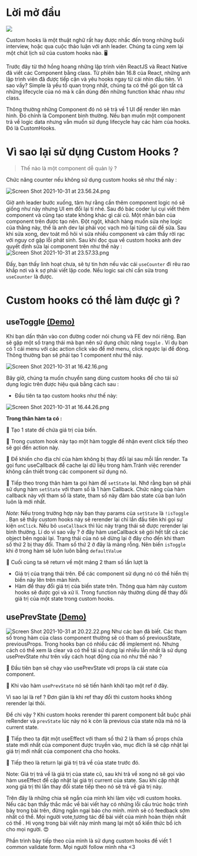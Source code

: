 # Lời mở đầu
![](https://images.viblo.asia/40f500cc-aea9-4fee-ad97-e7e4e43c94e7.png)

Custom hooks là một thuật nghữ rất hay được nhắc đến trong những buổi interview, hoặc qua cuộc thảo luận với anh leader. Chúng ta cùng xem lại một chút lịch sử của custom hooks nào.  🖥️


Trước đây từ thở hồng hoang những lập trình viên ReactJS và React Native đã viết các Component bằng class. Từ phiên bản 16.8 của React, những anh lập trình viên đã được tiếp cận và yêu hooks ngay từ cái nhìn đầu tiên. Vì sao vầy? Simple là yếu tố quan trọng nhất, chúng ta có thể gói gọn tất cả những lifecycle của nó mà k cần dùng đến những function khác nhau như class. 

Thông thường những Component đó nó sẽ trả về 1 UI để render lên màn hình. Đó chính là Component bình thường. Nếu bạn muốn một component trả về logic data nhưng vẫn muốn sử dụng lifecycle hay các hàm của hooks. Đó là CustomHooks.
# Vì sao lại sử dụng Custom Hooks ?
> Thế nào là một component dễ quản lý ?
 
 Chức năng counter nếu không sử dụng custom hooks sẽ như thế này :
 
![Screen Shot 2021-10-31 at 23.56.24.png](https://images.viblo.asia/01dc0bc1-0406-45f7-9e58-be5f003a77db.png) 
 
 Giờ anh leader bước xuống, tâm hự rằng cần thêm component logic nó sẽ giống như này nhưng UI em đổi lại tí nhé. Sau đó bác coder lụi cụi viết thêm component và cũng tạo state không khác gì cái cũ. Một nhân bản của component trên được tạo nên. Đột ngột, khách hàng muốn sửa nhẹ logic của thằng này,  thế là anh dev lại phải vọc vạch mò lại từng cái để sửa. Sau khi sửa xong, dev toát mồ hôi vì sửa nhiều component và cảm thấy rời rạc với nguy cơ gặp lỗi phát sinh. Sau khi đọc qua về custom hooks anh dev quyết định sửa lại component trên như thế này : 
 ![Screen Shot 2021-10-31 at 23.57.33.png](https://images.viblo.asia/2506f5c9-4da8-4a70-8f03-b4517b923b58.png)
 
 Đấy, bạn thấy linh hoạt chưa, sẽ tự tin hơn nếu vác cái `useCounter` đi rêu rao khắp nơi và k sợ phải viết lặp code. Nếu logic sai chỉ cần sửa trong `useCounter` là được.
 # Custom hooks có thể làm được gì ?
## useToggle [(Demo)](https://codesandbox.io/s/red-leaf-ficfg?file=/src/App.js)

Khi bạn dấn thân vào con đường coder nói chung và FE dev nói riêng. Bạn sẽ gặp một số trạng thái mà bạn nên sử dụng chức năng `toggle` . Ví dụ bạn có 1 cái menu với các action click vào để mở menu, click ngược lại để đóng. Thông thường bạn sẽ phải tạo 1 component như thế này.


![Screen Shot 2021-10-31 at 16.42.16.png](https://images.viblo.asia/5c22e695-e72d-4ba7-a92f-cbec8c705dd6.png)

Bây giờ, chúng ta muốn chuyển sang dùng custom hooks để cho tái sử dụng logic trên được hiệu quả bằng cách sau : 
* Đầu tiên ta tạo custom hooks như thế này: 

![Screen Shot 2021-10-31 at 16.44.26.png](https://images.viblo.asia/dae22af1-8cf5-4750-9164-ad1475f62e0f.png)

**Trong thân hàm ta có :** 

💠 Tạo 1 state để chứa giá trị của biến.

💠  Trong custom hook này tạo một hàm toggle để nhận event click tiếp theo sẽ gọi đến action này.

💠  Để khiến cho địa chỉ của hàm không bị thay đổi lại sau mỗi lần render. Ta gọi func useCallback để cache lại dữ liệu trong hàm.Tránh việc rerender không cần thiết trong các component sử dụng nó.

💠 Tiếp theo trong thân hàm ta gọi hàm để `setState` lại. Nhớ rằng bạn sẽ phải sử dụng hàm `setState` với tham số là 1 hàm Callback. Chức năng của hàm callback này với tham số là state, tham số này đảm bảo state của bạn luôn luôn là mới nhất. 

*Note*: Nếu trong trường hợp này bạn thay params của `setState` là `!isToggle` . Bạn sẽ thấy custom hooks này sẽ rerender lại chỉ lần đầu tiên khi gọi sự kiện `onClick`. Nếu bỏ `useCallback` thì lúc này trạng thái sẽ được rerender lại bình thường. Lí do vì sao vầy ? ở đây hàm useCallback sẽ gói hết tất cả các object bên ngoài lại. Trạng thái của nó sẽ dừng lại ở đây cho đến khi tham số thứ 2 bị thay đổi. Tham số thứ 2 ở đây là mảng rỗng. Nên biến `isToggle` khi ở trong hàm sẽ luôn luôn bằng `defaultValue`  

💠  Cuối cùng ta sẽ return về một mảng 2 tham số lần lượt là 
* Giá trị của trạng thái trên. Để các component sử dụng nó có thể hiển thị biến này lên trên màn hình.
* Hàm để thay đổi giá trị của biến state trên. Thông qua hàm này custom hooks sẽ được gọi và xử lí. Trong function này thường dùng để thay đổi giá trị của một state trong custom hooks.
## usePrevState [(Demo)](https://codesandbox.io/s/pensive-brook-7tp8q?file=/src/App.js)
![Screen Shot 2021-10-31 at 20.22.22.png](https://images.viblo.asia/22eea850-7228-4397-994e-63b5b2ae1216.png)
Như các bạn đã biết. Các tham số trong hàm của class component thường sẽ có tham số previousState, previousProps. Trong hooks bạn có nhiều các để implement nó. Nhưng cách có thể xem là clear và có thể tái sử dụng lại nhiều lần nhất là sử dụng usePrevState như trên vầy cách hoạt động của nó như thế nào ?

💠 Đầu tiên bạn sẽ chạy vào usePrevState với props là cái state của component.

💠  Khi vào hàm `usePrevState` nó sẽ tiến hành khởi tạo một ref ở đây. 

Vì sao lại là ref ? Đơn giản là khi ref thay đổi thì custom hooks không rerender lại thôi. 

Để chi vậy ? Khi custom hooks rerender thì parent component bắt buộc phải reRender và `prevState` lúc này nó k còn là previous của state nữa mà nó là current state.

💠  Tiếp theo ta đặt một useEffect với tham số thứ 2 là tham số props chứa state mới nhất của component được truyền vào, mục đích là sẽ cập nhật lại giá trị mới nhất của component cha cho hooks. 

💠 Tiếp theo là return lại giá trị trả về của state trước đó.

Note: Giá trị trả về là giá trị của state cũ, sau khi trả về xong nó sẽ gọi vào hàm useEffect để cập nhật lại giá trị current của state. Sau khi cập nhật xong giá trị thì lần thay đổi state tiếp theo nó sẽ trả về giá trị này.

Trên đây là những chia sẽ ngắn của mình khi làm việc với custom hooks. Nếu các bạn thấy thắc mắc về bài viết hay có những lỗi cấu trúc hoặc trình bày trong bài trên, đừng ngần ngại báo cho mình. mình sẽ có feedback sớm nhất có thể. Mọi người vote,tương tác để bài viết của mình hoàn thiện nhất có thể .
Hi vọng trong bài viết này mình mang lại một số kiến thức bổ ích cho mọi người. 😍

Phần trình bày tiếp theo của mình là sử dụng custom hooks để viết 1 common validate form. Mọi người follow mình nha <3